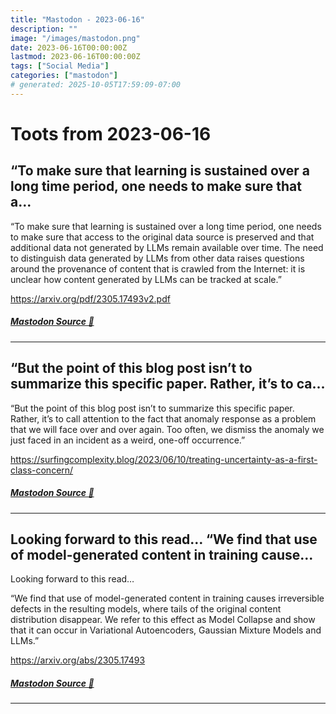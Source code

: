 ```yaml
---
title: "Mastodon - 2023-06-16"
description: ""
image: "/images/mastodon.png"
date: 2023-06-16T00:00:00Z
lastmod: 2023-06-16T00:00:00Z
tags: ["Social Media"]
categories: ["mastodon"]
# generated: 2025-10-05T17:59:09-07:00
---
```


# Toots from 2023-06-16

## “To make sure that learning is sustained over a long time period, one needs to make sure that a...

“To make sure that learning is sustained over a long time period, one needs to make sure that access to the original data source is preserved and that additional data not generated by LLMs remain available over time. The need to distinguish data generated by LLMs from other data raises questions around the provenance of content that is crawled from the Internet: it is unclear how content generated by LLMs can be tracked at scale.”

<https://arxiv.org/pdf/2305.17493v2.pdf>

##### [Mastodon Source 🐘](https://hachyderm.io/@mweagle/110552178449164570)

---

## “But the point of this blog post isn’t to summarize this specific paper. Rather, it’s to ca...

“But the point of this blog post isn’t to summarize this specific paper. Rather, it’s to call attention to the fact that anomaly response as a problem that we will face over and over again. Too often, we dismiss the anomaly we just faced in an incident as a weird, one-off occurrence.”

<https://surfingcomplexity.blog/2023/06/10/treating-uncertainty-as-a-first-class-concern/>

##### [Mastodon Source 🐘](https://hachyderm.io/@mweagle/110551978624592595)

---

## Looking forward to this read…  “We find that use of model-generated content in training cause...

Looking forward to this read…

“We find that use of model-generated content in training causes irreversible defects in the resulting models, where tails of the original content distribution disappear. We refer to this effect as Model Collapse and show that it can occur in Variational Autoencoders, Gaussian Mixture Models and LLMs.”

<https://arxiv.org/abs/2305.17493>

##### [Mastodon Source 🐘](https://hachyderm.io/@mweagle/110551256411451961)

---


